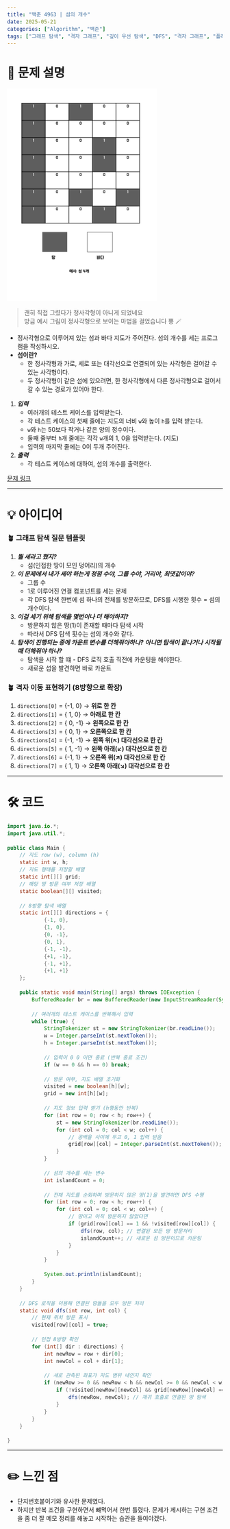 ```yaml
---
title: "백준 4963 | 섬의 개수"
date: 2025-05-21
categories: ["Algorithm", "백준"]
tags: ["그래프 탐색", "격자 그래프", "깊이 우선 탐색", "DFS", "격자 그래프", "플러드 필"]
---
```


# 📝 문제 설명

<img src="assets/images/250521_island.jpeg" alt="섬의 개수 예시 좌표" width="350">

>괜히 직접 그렸다가 정사각형이 아니게 되었네요  
>방금 예시 그림이 정사각형으로 보이는 마법을 걸었습니다 뿅 🪄
- 정사각형으로 이루어져 있는 섬과 바다 지도가 주어진다. 섬의 개수를 세는 프로그램을 작성하시오.
- **섬이란?**
  - 한 정사각형과 가로, 세로 또는 대각선으로 연결되어 있는 사각형은 걸어갈 수 있는 사각형이다.
  - 두 정사각형이 같은 섬에 있으려면, 한 정사각형에서 다른 정사각형으로 걸어서 갈 수 있는 경로가 있어야 한다.
   
1. ***입력***
   - 여러개의 테스트 케이스를 입력받는다.
   - 각 테스트 케이스의 첫째 줄에는 지도의 너비 `w`와 높이 `h`를 입력 받는다.
   - `w`와 `h`는 50보다 작거나 같은 양의 정수이다.
   - 둘째 줄부터 `h`개 줄에는 각각 `w`개의 1, 0을 입력받는다. (지도)
   - 입력의 마지막 줄에는 0이 두개 주어진다.
2. ***출력***
   - 각 테스트 케이스에 대하여, 섬의 개수를 출력한다.


[문제 링크](https://www.acmicpc.net/problem/4963)

---

# 💡 아이디어

### 🪴 그래프 탐색 질문 템플릿
1. ***뭘 세라고 했지?***
   - 섬(인접한 땅이 모인 덩어리)의 개수
2. ***이 문제에서 내가 세야 하는게 정점 수야, 그룹 수야, 거리야, 최댓값이야?***
   - 그룹 수
   - 1로 이루어진 연결 컴포넌트를 세는 문제
   - 각 DFS 탐색 한번에 섬 하나의 전체를 방문하므로, DFS를 시행한 횟수 = 섬의 개수이다.
3. ***이걸 세기 위해 탐색을 몇번이나 더 해야하지?***
   - 방문하지 않은 땅(1)이 존재할 때마다 탐색 시작
   - 따라서 DFS 탐색 횟수는 섬의 개수와 같다.
4. ***탐색이 진행되는 중에 카운트 변수를 더해줘야하나? 아니면 탐색이 끝나거나 시작될 때 더해줘야 하나?***
   - 탐색을 시작 할 떄 - DFS 로직 호출 직전에 카운팅을 해야한다.
   - 새로운 섬을 발견하면 바로 카운트

### 🪴 격자 이동 표현하기 (8방향으로 확장)

1. `directions[0]` = {-1,  0} → **위로 한 칸**
2. `directions[1]` = { 1,  0} → **아래로 한 칸**
3. `directions[2]` = { 0, -1} → **왼쪽으로 한 칸**
4. `directions[3]` = { 0,  1} → **오른쪽으로 한 칸**
5. `directions[4]` = {-1, -1} → **왼쪽 위(↖) 대각선으로 한 칸**
6. `directions[5]` = { 1, -1} → **왼쪽 아래(↙) 대각선으로 한 칸**
7. `directions[6]` = {-1,  1} → **오른쪽 위(↗) 대각선으로 한 칸**
8. `directions[7]` = { 1,  1} → **오른쪽 아래(↘) 대각선으로 한 칸**


---

# 🛠 코드

```java
import java.io.*;
import java.util.*;

public class Main {
    // 지도 row (w), column (h)
    static int w, h;
    // 지도 형태를 저장할 배열
    static int[][] grid;
    // 해당 땅 방문 여부 저장 배열
    static boolean[][] visited;

    // 8방향 탐색 배열
    static int[][] directions = {
            {-1, 0},
            {1, 0},
            {0, -1},
            {0, 1},
            {-1, -1},
            {+1, -1},
            {-1, +1},
            {+1, +1}
    };

    public static void main(String[] args) throws IOException {
        BufferedReader br = new BufferedReader(new InputStreamReader(System.in));

        // 여러개의 테스트 케이스를 반복해서 입력
        while (true) {
            StringTokenizer st = new StringTokenizer(br.readLine());
            w = Integer.parseInt(st.nextToken());
            h = Integer.parseInt(st.nextToken());

            // 입력이 0 0 이면 종료 (반복 종료 조건)
            if (w == 0 && h == 0) break;

            // 방문 여부, 지도 배열 초기화
            visited = new boolean[h][w];
            grid = new int[h][w];

            // 지도 정보 입력 받기 (h행동안 반복)
            for (int row = 0; row < h; row++) {
                st = new StringTokenizer(br.readLine());
                for (int col = 0; col < w; col++) {
                    // 공백을 사이에 두고 0, 1 입력 받음
                    grid[row][col] = Integer.parseInt(st.nextToken());
                }
            }

            // 섬의 개수를 세는 변수
            int islandCount = 0;

            // 전체 지도를 순회하며 방문하지 않은 땅(1)을 발견하면 DFS 수행
            for (int row = 0; row < h; row++) {
                for (int col = 0; col < w; col++) {
                    // 땅이고 아직 방문하지 않았다면
                    if (grid[row][col] == 1 && !visited[row][col]) {
                        dfs(row, col); // 연결된 모든 땅 방문처리
                        islandCount++; // 새로운 섬 방문이므로 카운팅
                    }
                }
            }

            System.out.println(islandCount);
        }
    }

    // DFS 로직을 이용해 연결된 땅들을 모두 방문 처리
    static void dfs(int row, int col) {
        // 현재 위치 방문 표시
        visited[row][col] = true;

        // 인접 8방향 확인
        for (int[] dir : directions) {
            int newRow = row + dir[0];
            int newCol = col + dir[1];

            // 새로 관측된 좌표가 지도 범위 내인지 확인
            if (newRow >= 0 && newRow < h && newCol >= 0 && newCol < w) {
                if (!visited[newRow][newCol] && grid[newRow][newCol] == 1) {
                    dfs(newRow, newCol); // 재귀 호출로 연결된 땅 탐색
                }
            }
        }
    }

}
```

---

# ✏️ 느낀 점

- 단지번호붙이기와 유사한 문제였다.
- 하지만 반복 조건을 구현하면서 뺴먹어서 한번 틀렸다. 문제가 제시하는 구현 조건을 좀 더 잘 메모 정리를 해놓고 시작하는 습관을 들여야겠다.
